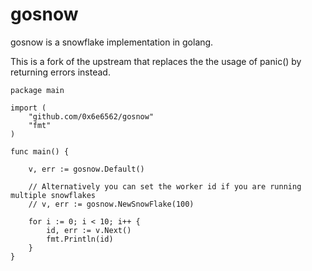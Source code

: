 gosnow
======

gosnow is a snowflake implementation in golang.

This is a fork of the upstream that replaces the the usage of panic() by returning errors instead.

~~~golang
package main

import (
    "github.com/0x6e6562/gosnow"
    "fmt"
)

func main() {

    v, err := gosnow.Default()
    
    // Alternatively you can set the worker id if you are running multiple snowflakes
    // v, err := gosnow.NewSnowFlake(100)
    
    for i := 0; i < 10; i++ {
        id, err := v.Next()
        fmt.Println(id)
    }
}

~~~